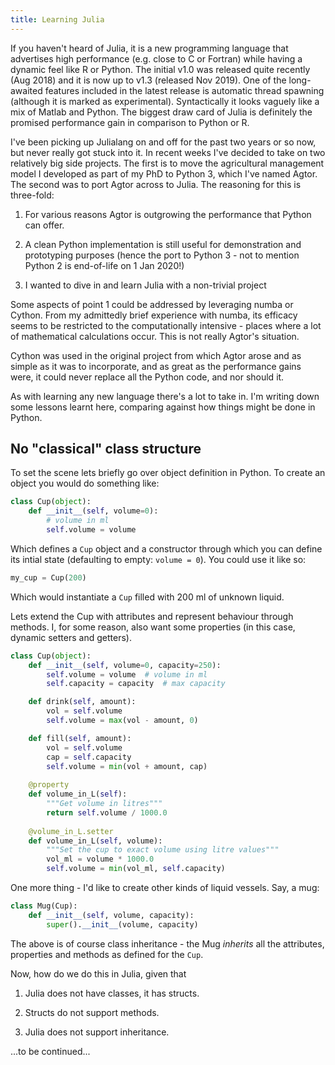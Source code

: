 ```yaml
---
title: Learning Julia
---
```


If you haven't heard of Julia, it is a new programming language that advertises high performance (e.g. close to C or Fortran) while having a dynamic feel like R or Python. The initial v1.0 was released quite recently (Aug 2018) and it is now up to v1.3 (released Nov 2019). One of the long-awaited features included in the latest release is automatic thread spawning (although it is marked as experimental). Syntactically it looks vaguely like a mix of Matlab and Python. The biggest draw card of Julia is definitely the promised performance gain in comparison to Python or R.

I've been picking up Julialang on and off for the past two years or so now, but never really got stuck into it. In recent weeks I've decided to take on two relatively big side projects. The first is to move the agricultural management model I developed as part of my PhD to Python 3, which I've named Agtor. The second was to port Agtor across to Julia. The reasoning for this is three-fold: 

1) For various reasons Agtor is outgrowing the performance that Python can offer.

2) A clean Python implementation is still useful for demonstration and prototyping purposes (hence the port to Python 3 - not to mention Python 2 is end-of-life on 1 Jan 2020!)

3) I wanted to dive in and learn Julia with a non-trivial project

Some aspects of point 1 could be addressed by leveraging numba or Cython. From my admittedly brief experience with numba, its efficacy seems to be restricted to the computationally intensive - places where a lot of mathematical calculations occur. This is not really Agtor's situation.

Cython was used in the original project from which Agtor arose and as simple as it was to incorporate, and as great as the performance gains were, it could never replace all the Python code, and nor should it.

As with learning any new language there's a lot to take in. I'm writing down some lessons learnt here, comparing against how things might be done in Python.

No "classical" class structure
----------------------------------

To set the scene lets briefly go over object definition in Python. To create an object you would do something like:

```python
class Cup(object):
    def __init__(self, volume=0):
        # volume in ml
        self.volume = volume
```

Which defines a `Cup` object and a constructor through which you can define its intial state (defaulting to empty: `volume = 0`). You could use it like so:

```python
my_cup = Cup(200)
```

Which would instantiate a `Cup` filled with 200 ml of unknown liquid.

Lets extend the Cup with attributes and represent behaviour through methods. I, for some reason, also want some properties (in this case, dynamic setters and getters).

```python
class Cup(object):
    def __init__(self, volume=0, capacity=250):
        self.volume = volume  # volume in ml
        self.capacity = capacity  # max capacity

    def drink(self, amount):
        vol = self.volume
        self.volume = max(vol - amount, 0)

    def fill(self, amount):
        vol = self.volume
        cap = self.capacity
        self.volume = min(vol + amount, cap)
    
    @property
    def volume_in_L(self):
        """Get volume in litres"""
        return self.volume / 1000.0
    
    @volume_in_L.setter
    def volume_in_L(self, volume):
        """Set the cup to exact volume using litre values"""
        vol_ml = volume * 1000.0
        self.volume = min(vol_ml, self.capacity)
```

One more thing - I'd like to create other kinds of liquid vessels. Say, a mug:

```python
class Mug(Cup):
    def __init__(self, volume, capacity):
        super().__init__(volume, capacity)
```

The above is of course class inheritance - the Mug *inherits* all the attributes, properties and methods as defined for the `Cup`. 

Now, how do we do this in Julia, given that

1. Julia does not have classes, it has structs.

2. Structs do not support methods.

3. Julia does not support inheritance.

...to be continued...
